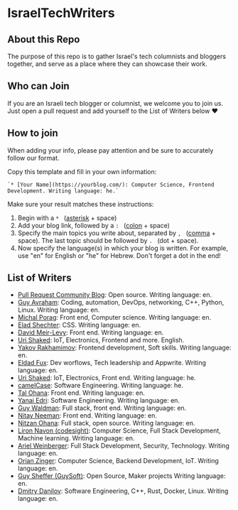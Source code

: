 # IsraelTechWriters

## About this Repo
The purpose of this repo is to gather Israel's tech columnists and bloggers together, and serve as a place where they can showcase their work.

## Who can Join
If you are an Israeli tech blogger or columnist, we welcome you to join us. Just open a pull request and add yourself to the List of Writers below ❤️

## How to join
When adding your info, please pay attention and be sure to accurately follow our format.
<p>Copy this template and fill in your own information:

    `* [Your Name](https://yourblog.com/): Computer Science, Frontend Development. Writing language: he.`

Make sure your result matches these instructions:

1. Begin with a `* ` ([asterisk](https://en.wikipedia.org/wiki/Asterisk) + space)
2. Add your blog link, followed by a `: ` ([colon](https://en.wikipedia.org/wiki/Colon) + space)
3. Specify the main topics you write about, separated by `, ` ([comma](https://en.wikipedia.org/wiki/Comma) + space). The last topic should be followed by `. ` (dot + space).
4. Now specify the language(s) in which your blog is written. For example, use "en" for English or "he" for Hebrew. Don't forget a dot in the end!

## List of Writers

* [Pull Request Community Blog](https://pullrequestcommunityisrael.medium.com/): Open source. Writing language: en.
* [Guy Avraham](https://yetanotherprogrammerblogcom.wordpress.com/blog/): Coding, automation, DevOps, networking, C++, Python, Linux. Writing language: en.
* [Michal Porag](https://michal-porag.medium.com/): Front end, Computer science. Writing language: en.
* [Elad Shechter](https://elad.medium.com/): CSS. Writing language: en.
* [David Meir-Levy](https://www.davidlevy.co.il): Front end. Writing language: en.
* [Uri Shaked](https://urish.org): IoT, Electronics, Frontend and more. English.
* [Yakov Rakhamimov](https://yakov.dev): Frontend development, Soft skills. Writing language: en.
* [Eldad Fux](https://eldadfux.medium.com/): Dev worflows, Tech leadership and Appwrite. Writing language: en.
* [Uri Shaked](https://urish.org): IoT, Electronics, Front end. Writing language: he.
* [camelCase](https://www.camelCase.blog): Software Engineering. Writing language: he.
* [Tal Ohana](https://talohana.com): Front end. Writing language: en.
* [Yanai Edri](https://yedri.medium.com/): Software Engineering. Writing language: en.
* [Guy Waldman](https://guywaldman.dev/): Full stack, front end. Writing language: en.
* [Nitay Neeman](https://nitayneeman.com): Front end. Writing language: en.
* [Nitzan Ohana](https://blog.nitzano.com): Full stack, open source. Writing language: en.
* [Liron Navon (codesight)](https://codesight.medium.com/): Computer Science, Full Stack Development, Machine learning. Writing language: en.
* [Ariel Weinberger](https://arielweinberger.medium.com/): Full Stack Development, Security, Technology. Writing language: en.
* [Orian Zinger](https://orianzinger.wordpress.com/): Computer Science, Backend Development, IoT. Writing language: en.
* [Guy Sheffer (GuySoft)](https://guysoft.wordpress.com/): Open Source, Maker projects Writing language: en.
* [Dmitry Danilov](https://ddanilov.me/): Software Engineering, C++, Rust, Docker, Linux. Writing language: en.
